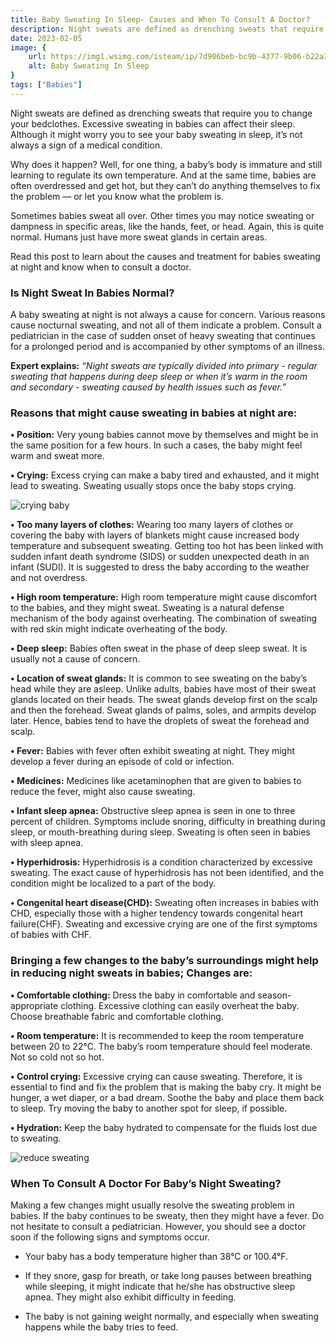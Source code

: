 ```yaml
---
title: Baby Sweating In Sleep- Causes and When To Consult A Doctor?
description: Night sweats are defined as drenching sweats that require you to change your bedclothes. Excessive sweating in babies can affect their sleep. Although&nbsp;it might worry you to see your baby sweating in sleep, it’s not alway...
date: 2023-02-05
image: {
    url: https://img1.wsimg.com/isteam/ip/7d906beb-bc9b-4377-9b06-b22a3566899c/download.jpeg-21.jpg/:/cr=t:0%25,l:0%25,w:100%25,h:100%25/rs=w:1280 ,
    alt: Baby Sweating In Sleep
}
tags: ["Babies"]
---
```

Night sweats are defined as drenching sweats that require you to change your bedclothes. Excessive sweating in babies can affect their sleep. Although it might worry you to see your baby sweating in sleep, it’s not always a sign of a medical condition.

Why does it happen? Well, for one thing, a baby’s body is immature and still learning to regulate its own temperature. And at the same time, babies are often overdressed and get hot, but they can’t do anything themselves to fix the problem — or let you know what the problem is.

Sometimes babies sweat all over. Other times you may notice sweating or dampness in specific areas, like the hands, feet, or head. Again, this is quite normal. Humans just have more sweat glands in certain areas.

Read this post to learn about the causes and treatment for babies sweating at night and know when to consult a doctor.

### Is Night Sweat In Babies Normal?

A baby sweating at night is not always a cause for concern. Various reasons cause nocturnal sweating, and not all of them indicate a problem. Consult a pediatrician in the case of sudden onset of heavy sweating that continues for a prolonged period and is accompanied by other symptoms of an illness.

**Expert explains:** _“Night sweats are typically divided into primary - regular sweating that happens during deep sleep or when it’s warm in the room and secondary - sweating caused by health issues such as fever.”_

### Reasons that might cause sweating in babies at night are:

**• Position:** Very young babies cannot move by themselves and might be in the same position for a few hours. In such a cases, the baby might feel warm and sweat more.

**• Crying:** Excess crying can make a baby tired and exhausted, and it might lead to sweating. Sweating usually stops once the baby stops crying. 

![crying baby](https://img1.wsimg.com/isteam/ip/7d906beb-bc9b-4377-9b06-b22a3566899c/download.jpeg-23.jpg/:/cr=t:0%25,l:0%25,w:100%25,h:100%25/rs=w:1280)

**• Too many layers of clothes:** Wearing too many layers of clothes or covering the baby with layers of blankets might cause increased body temperature and subsequent sweating. Getting too hot has been linked with sudden infant death syndrome (SIDS) or sudden unexpected death in an infant (SUDI). It is suggested to dress the baby according to the weather and not overdress.

**• High room temperature:** High room temperature might cause discomfort to the babies, and they might sweat. Sweating is a natural defense mechanism of the body against overheating. The combination of sweating with red skin might indicate overheating of the body.

**• Deep sleep:** Babies often sweat in the phase of deep sleep sweat. It is usually not a cause of concern.

**• Location of sweat glands:** It is common to see sweating on the baby’s head while they are asleep. Unlike adults, babies have most of their sweat glands located on their heads. The sweat glands develop first on the scalp and then the forehead. Sweat glands of palms, soles, and armpits develop later. Hence, babies tend to have the droplets of sweat the forehead and scalp.

**• Fever:** Babies with fever often exhibit sweating at night. They might develop a fever during an episode of cold or infection.

**• Medicines:** Medicines like acetaminophen that are given to babies to reduce the fever, might also cause sweating.

**• Infant sleep apnea:** Obstructive sleep apnea is seen in one to three percent of children. Symptoms include snoring, difficulty in breathing during sleep, or mouth-breathing during sleep. Sweating is often seen in babies with sleep apnea.

**• Hyperhidrosis:** Hyperhidrosis is a condition characterized by excessive sweating. The exact cause of hyperhidrosis has not been identified, and the condition might be localized to a part of the body.

**• Congenital heart disease(CHD):** Sweating often increases in babies with CHD, especially those with a higher tendency towards congenital heart failure(CHF). Sweating and excessive crying are one of the first symptoms of babies with CHF.

### Bringing a few changes to the baby’s surroundings might help in reducing night sweats in babies; Changes are:

**• Comfortable clothing:** Dress the baby in comfortable and season-appropriate clothing. Excessive clothing can easily overheat the baby. Choose breathable fabric and comfortable clothing.

**• Room temperature:** It is recommended to keep the room temperature between 20 to 22°C. The baby’s room temperature should feel moderate. Not so cold not so hot.

**• Control crying:** Excessive crying can cause sweating. Therefore, it is essential to find and fix the problem that is making the baby cry. It might be hunger, a wet diaper, or a bad dream. Soothe the baby and place them back to sleep. Try moving the baby to another spot for sleep, if possible.

**• Hydration:** Keep the baby hydrated to compensate for the fluids lost due to sweating. 

![reduce sweating](https://img1.wsimg.com/isteam/ip/7d906beb-bc9b-4377-9b06-b22a3566899c/images.jpeg-69.jpg/:/cr=t:0%25,l:0%25,w:100%25,h:100%25/rs=w:1280)

### When To Consult A Doctor For Baby’s Night Sweating?

Making a few changes might usually resolve the sweating problem in babies. If the baby continues to be sweaty, then they might have a fever. Do not hesitate to consult a pediatrician.
However, you should see a doctor soon if the following signs and symptoms occur.

- Your baby has a body temperature higher than 38°C or 100.4°F.

- If they snore, gasp for breath, or take long pauses between breathing while sleeping, it might indicate that he/she has obstructive sleep apnea. They might also exhibit difficulty in feeding.

- The baby is not gaining weight normally, and especially when sweating happens while the baby tries to feed.
